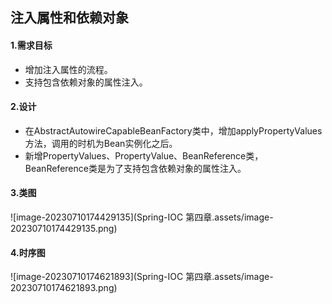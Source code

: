 ## 注入属性和依赖对象

#### 1.需求目标

- 增加注入属性的流程。
- 支持包含依赖对象的属性注入。

#### 2.设计

- 在AbstractAutowireCapableBeanFactory类中，增加applyPropertyValues方法，调用的时机为Bean实例化之后。
- 新增PropertyValues、PropertyValue、BeanReference类，BeanReference类是为了支持包含依赖对象的属性注入。

#### 3.类图

![image-20230710174429135](Spring-IOC 第四章.assets/image-20230710174429135.png)

#### 4.时序图

![image-20230710174621893](Spring-IOC 第四章.assets/image-20230710174621893.png)


